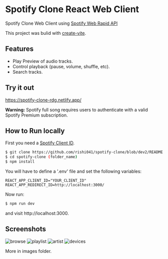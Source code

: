 # Spotify Clone React Web Client

Spotify Clone Web Client using [Spotify Web Rapid API](https://rapidapi.com/airaudoeduardo/api/spotify81)

This project was bulid with [create-vite](https://github.com/vitejs/vite).

## Features

- Play Preview of audio tracks.
- Control playback (pause, volume, shuffle, etc).
- Search tracks.

## Try it out

https://spotify-clone-rdg.netlify.app/

**Warning:** Spotify full song requires users to authenticate with a valid Spotify Premium subscription.

## How to Run locally

First you need a [Spotify Client ID](https://developer.spotify.com/dashboard/applications).

```bash
$ git clone https://github.com/rishi041/spotify-clone/blob/dev2/README.md
$ cd spotify-clone (folder_name)
$ npm install
```

You will have to define a '.env' file and set the following variables:

```
REACT_APP_CLIENT_ID="YOUR_CLIENT_ID"
REACT_APP_REDIRECT_ID=http://localhost:3000/
```

Now run:

```bash
$ npm run dev
```

and visit http://localhost:3000.

## Screenshots

![browse](images/browse.png?raw=true 'Playlist')
![playlist](images/playlist.png?raw=true 'Artist')
![artist](images/artist.png?raw=true 'Artist')
![devices](images/devices.png?raw=true 'Artist')

More in images folder.
